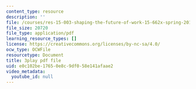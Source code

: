 ```yaml
---
content_type: resource
description: ''
file: /courses/res-15-003-shaping-the-future-of-work-15-662x-spring-2016/e0c102be17650e8c9df058e141afaae2_OmiGPen5vSo.pdf
file_size: 20720
file_type: application/pdf
learning_resource_types: []
license: https://creativecommons.org/licenses/by-nc-sa/4.0/
ocw_type: OCWFile
resourcetype: Document
title: 3play pdf file
uid: e0c102be-1765-0e8c-9df0-58e141afaae2
video_metadata:
  youtube_id: null
---
```

